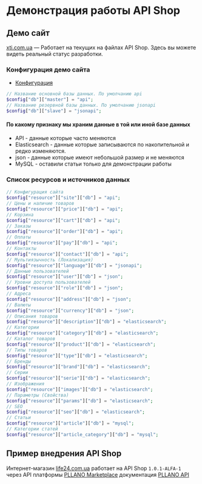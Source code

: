 # Демонстрация работы API Shop

## Демо сайт
[xti.com.ua](https://xti.com.ua/) — Работает на текущих на файлах API Shop. Здесь вы можете видеть реальный статус разработки.

### Конфигурация демо сайта
- [Конфигурация](https://github.com/pllano/api-shop/blob/master/app/config/settings.php)
```php
// Название основной базы данных. По умолчанию api
$config["db"]["master"] = "api";
// Название резервной базы данных. По умолчанию jsonapi
$config["db"]["slave"] = "jsonapi";
```
#### По какому признаку мы храним данные в той или иной базе данных
- API - данные которые часто меняются
- Elasticsearch - данные которые записываются по накопительной и редко изменяются.
- json - данные которые имеют небольшой размер и не меняются
- MySQL - оставили статьи только для демонстрации работы

### Список ресурсов и источников данных
```php
// Конфигурация сайта
$config["resource"]["site"]["db"] = "api";
// Цены и наличие товаров
$config["resource"]["price"]["db"] = "api";
// Корзина
$config["resource"]["cart"]["db"] = "api";
// Заказы
$config["resource"]["order"]["db"] = "api";
// Оплаты
$config["resource"]["pay"]["db"] = "api";
// Контакты
$config["resource"]["contact"]["db"] = "api";
// Мультиязычность (Локализация)
$config["resource"]["language"]["db"] = "jsonapi";
// Данные пользователей
$config["resource"]["user"]["db"] = "json";
// Уровни доступа пользователей
$config["resource"]["role"]["db"] = "json";
// Адреса
$config["resource"]["address"]["db"] = "json";
// Валюты
$config["resource"]["currency"]["db"] = "json";
// Описания товаров
$config["resource"]["description"]["db"] = "elasticsearch";
// Категории
$config["resource"]["category"]["db"] = "elasticsearch";
// Каталог товаров
$config["resource"]["product"]["db"] = "elasticsearch";
// Типы товаров
$config["resource"]["type"]["db"] = "elasticsearch";
// Бренды
$config["resource"]["brand"]["db"] = "elasticsearch";
// Серии
$config["resource"]["serie"]["db"] = "elasticsearch";
// Изображения
$config["resource"]["images"]["db"] = "elasticsearch";
// Параметры (Свойства)
$config["resource"]["params"]["db"] = "elasticsearch";
// SEO
$config["resource"]["seo"]["db"] = "elasticsearch";
// Статьи
$config["resource"]["article"]["db"] = "mysql";
// Категории статей
$config["resource"]["article_category"]["db"] = "mysql";
```
## Пример внедрения API Shop
Интернет-магазин [life24.com.ua](https://life24.com.ua/) работает на API Shop `1.0.1-ALFA-1` через API платформы [PLLANO Marketplace](https://pllano.com/) документация [PLLANO API](https://github.com/pllano/pllano-api)
